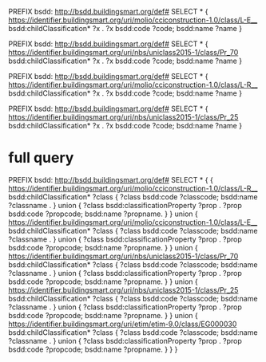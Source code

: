 PREFIX bsdd: <http://bsdd.buildingsmart.org/def#>
SELECT * {
  <https://identifier.buildingsmart.org/uri/molio/cciconstruction-1.0/class/L-E__> bsdd:childClassification* ?x .
    ?x bsdd:code ?code;
       bsdd:name ?name
}

PREFIX bsdd: <http://bsdd.buildingsmart.org/def#>
SELECT * {
  <https://identifier.buildingsmart.org/uri/nbs/uniclass2015-1/class/Pr_70> bsdd:childClassification* ?x .
    ?x bsdd:code ?code;
       bsdd:name ?name
} 

PREFIX bsdd: <http://bsdd.buildingsmart.org/def#>
SELECT * {
  <https://identifier.buildingsmart.org/uri/molio/cciconstruction-1.0/class/L-R__> bsdd:childClassification* ?x .
    ?x bsdd:code ?code;
       bsdd:name ?name
} 

PREFIX bsdd: <http://bsdd.buildingsmart.org/def#>
SELECT * {
  <https://identifier.buildingsmart.org/uri/nbs/uniclass2015-1/class/Pr_25> bsdd:childClassification* ?x .
    ?x bsdd:code ?code;
       bsdd:name ?name
} 

# full query

PREFIX bsdd: <http://bsdd.buildingsmart.org/def#>
SELECT * {
    {
        <https://identifier.buildingsmart.org/uri/molio/cciconstruction-1.0/class/L-R__> bsdd:childClassification* ?class 
        {
            ?class bsdd:code ?classcode;
                   bsdd:name ?classname .
        }
        union {
            ?class bsdd:classificationProperty ?prop .
            ?prop bsdd:code ?propcode;
                  bsdd:name ?propname.
        }
    }
    union {
        <https://identifier.buildingsmart.org/uri/molio/cciconstruction-1.0/class/L-E__> bsdd:childClassification* ?class 
        {
            ?class bsdd:code ?classcode;
                   bsdd:name ?classname .
        }
        union {
            ?class bsdd:classificationProperty ?prop .
            ?prop bsdd:code ?propcode;
                  bsdd:name ?propname.
        }
    }
    union {
        <https://identifier.buildingsmart.org/uri/nbs/uniclass2015-1/class/Pr_70> bsdd:childClassification* ?class 
        {
            ?class bsdd:code ?classcode;
                   bsdd:name ?classname .
        }
        union {
            ?class bsdd:classificationProperty ?prop .
            ?prop bsdd:code ?propcode;
                  bsdd:name ?propname.
        }
    }
    union {
        <https://identifier.buildingsmart.org/uri/nbs/uniclass2015-1/class/Pr_25> bsdd:childClassification* ?class 
        {
            ?class bsdd:code ?classcode;
                   bsdd:name ?classname .
        }
        union {
            ?class bsdd:classificationProperty ?prop .
            ?prop bsdd:code ?propcode;
                  bsdd:name ?propname.
        }
    }
    union {
        <https://identifier.buildingsmart.org/uri/etim/etim-9.0/class/EG000030> bsdd:childClassification* ?class 
        {
            ?class bsdd:code ?classcode;
                   bsdd:name ?classname .
        }
        union {
            ?class bsdd:classificationProperty ?prop .
            ?prop bsdd:code ?propcode;
                  bsdd:name ?propname.
        }
    }
}